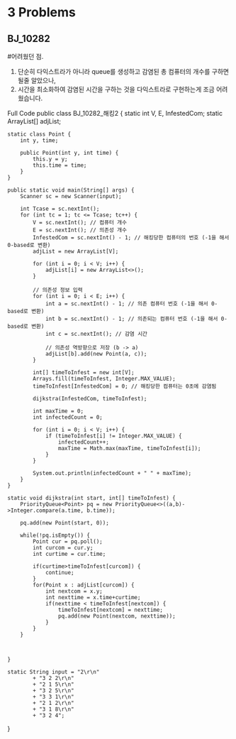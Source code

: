 
# 3 Problems

## BJ_10282

#어려웠던 점. 

1. 단순히 다익스트라가 아니라 queue를 생성하고 감염된 총 컴퓨터의 개수를 구하면 될줄 알았으나,
2. 시간을 최소화하여 감염된 시간을 구하는 것을 다익스트라로 구현하는게 조금 어려웠습니다.

Full Code
public class BJ_10282_해킹2 {
    static int V, E, InfestedCom;
    static ArrayList<Point>[] adjList;

    static class Point {
        int y, time;

        public Point(int y, int time) {
            this.y = y;
            this.time = time;
        }
    }

    public static void main(String[] args) {
        Scanner sc = new Scanner(input);

        int Tcase = sc.nextInt();
        for (int tc = 1; tc <= Tcase; tc++) {
            V = sc.nextInt(); // 컴퓨터 개수
            E = sc.nextInt(); // 의존성 개수
            InfestedCom = sc.nextInt() - 1; // 해킹당한 컴퓨터의 번호 (-1을 해서 0-based로 변환)
            adjList = new ArrayList[V];

            for (int i = 0; i < V; i++) {
                adjList[i] = new ArrayList<>();
            }

            // 의존성 정보 입력
            for (int i = 0; i < E; i++) {
                int a = sc.nextInt() - 1; // 의존 컴퓨터 번호 (-1을 해서 0-based로 변환)
                int b = sc.nextInt() - 1; // 의존되는 컴퓨터 번호 (-1을 해서 0-based로 변환)
                int c = sc.nextInt(); // 감염 시간

                // 의존성 역방향으로 저장 (b -> a)
                adjList[b].add(new Point(a, c));
            }

            int[] timeToInfest = new int[V];
            Arrays.fill(timeToInfest, Integer.MAX_VALUE);
            timeToInfest[InfestedCom] = 0; // 해킹당한 컴퓨터는 0초에 감염됨

            dijkstra(InfestedCom, timeToInfest);

            int maxTime = 0;
            int infectedCount = 0;

            for (int i = 0; i < V; i++) {
                if (timeToInfest[i] != Integer.MAX_VALUE) {
                    infectedCount++;
                    maxTime = Math.max(maxTime, timeToInfest[i]);
                }
            }

            System.out.println(infectedCount + " " + maxTime);
        }
    }

    static void dijkstra(int start, int[] timeToInfest) {
    	PriorityQueue<Point> pq = new PriorityQueue<>((a,b)->Integer.compare(a.time, b.time));
    	
    	pq.add(new Point(start, 0));
    	
    	while(!pq.isEmpty()) {
    		Point cur = pq.poll();
    		int curcom = cur.y;
    		int curtime = cur.time;
    		
    		if(curtime>timeToInfest[curcom]) {
    			continue;
    		}
    		for(Point x : adjList[curcom]) {
        		int nextcom = x.y;
        		int nexttime = x.time+curtime;    
        		if(nexttime < timeToInfest[nextcom]) {
        			timeToInfest[nextcom] = nexttime;
        			pq.add(new Point(nextcom, nexttime));
        		}  				
    		}		
    	}
    	
  

    }

    static String input = "2\r\n"
            + "3 2 2\r\n"
            + "2 1 5\r\n"
            + "3 2 5\r\n"
            + "3 3 1\r\n"
            + "2 1 2\r\n"
            + "3 1 8\r\n"
            + "3 2 4";
}
